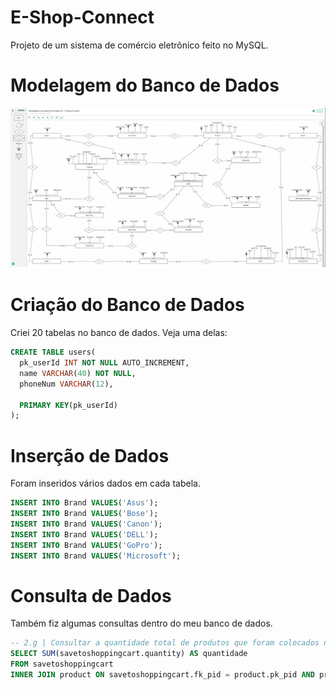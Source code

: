 # E-Shop-Connect
Projeto de um sistema de comércio eletrônico feito no MySQL. 
# Modelagem do Banco de Dados
![Modelagem](image/modelagem.png)
# Criação do Banco de Dados
Criei 20 tabelas no banco de dados. Veja uma delas:
```sql
CREATE TABLE users(
  pk_userId INT NOT NULL AUTO_INCREMENT,
  name VARCHAR(40) NOT NULL,
  phoneNum VARCHAR(12),
    
  PRIMARY KEY(pk_userId)
);
```
# Inserção de Dados
Foram inseridos vários dados em cada tabela.
```sql
INSERT INTO Brand VALUES('Asus');
INSERT INTO Brand VALUES('Bose');
INSERT INTO Brand VALUES('Canon');
INSERT INTO Brand VALUES('DELL');
INSERT INTO Brand VALUES('GoPro');
INSERT INTO Brand VALUES('Microsoft');
```
# Consulta de Dados
Também fiz algumas consultas dentro do meu banco de dados.
```sql
-- 2.g | Consultar a quantidade total de produtos que foram colocados no carrinho (shopping cart),considerando a loja com ID (sid) igual a 8
SELECT SUM(savetoshoppingcart.quantity) AS quantidade
FROM savetoshoppingcart
INNER JOIN product ON savetoshoppingcart.fk_pid = product.pk_pid AND product.fk_sid = 8;
```
